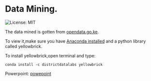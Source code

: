 # Data Mining.

![License: MIT](https://img.shields.io/badge/Language-Python-blue.svg)

The data mined is gotten from [opendata.go.ke](https://opendata.go.ke).

To view it,make sure you have [Anaconda installed](https://anaconda.com) and a python library called yellowbrick.

To install yellowbrick,open terminal and type:
```
conda install -c districtdatalabs yellowbrick
```

Powerpoint:
[powepoint](dm_assignment.pptx)
